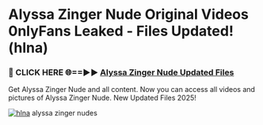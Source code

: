 # Alyssa Zinger Nude Original Videos 0nlyFans Leaked - Files Updated! (hlna)

<h3>🔴 CLICK HERE 🌐==►► <a href="https://tinyurl.com/5h6xmrr3" rel="nofollow">Alyssa Zinger Nude Updated Files</a></h3>

Get Alyssa Zinger Nude and all content. Now you can access all videos and pictures of Alyssa Zinger Nude. New Updated Files 2025!

[![hlna](https://i.imgur.com/KVD873Z.gif)](https://tinyurl.com/5h6xmrr3)
alyssa zinger nudes